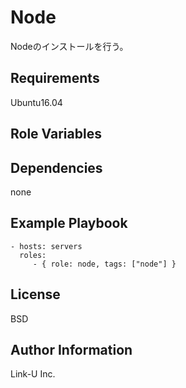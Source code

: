 Node
=====

Nodeのインストールを行う。


Requirements
------------

Ubuntu16.04

Role Variables
--------------

Dependencies
------------

none

Example Playbook
----------------

    - hosts: servers
      roles:
         - { role: node, tags: ["node"] }

License
-------

BSD

Author Information
------------------

Link-U Inc.
